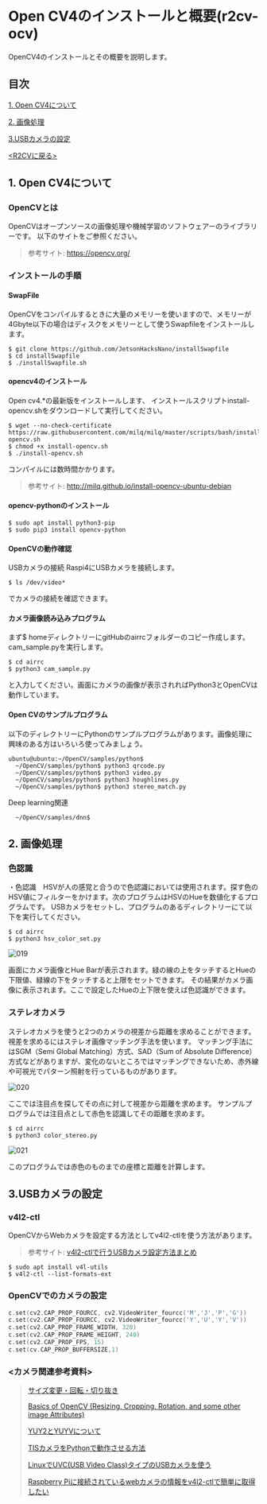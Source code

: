 # Open CV4のインストールと概要(r2cv-ocv)
OpenCV4のインストールとその概要を説明します。

## 目次
[1. Open CV4について](#1)

[2. 画像処理](#2)

[3.USBカメラの設定](#3)

[<R2CVに戻る>](https://github.com/nishibra/r2cv-1)

<a id="1"></a>
## 1. Open CV4について
### OpenCVとは
OpenCVはオープンソースの画像処理や機械学習のソフトウェアーのライブラリーです。
以下のサイトをご参照ください。

>参考サイト:
https://opencv.org/

### インストールの手順
#### SwapFile
OpenCVをコンパイルするときに大量のメモリーを使いますので、メモリーが4Gbyte以下の場合はディスクをメモリーとして使うSwapfileをインストールします。
```
$ git clone https://github.com/JetsonHacksNano/installSwapfile
$ cd installSwapfile
$ ./installSwapfile.sh
```
#### opencv4のインストール
Open cv4.*の最新版をインストールします、
インストールスクリプトinstall-opencv.shをダウンロードして実行してください。
```
$ wget --no-check-certificate https://raw.githubusercontent.com/milq/milq/master/scripts/bash/install-opencv.sh
$ chmod +x install-opencv.sh
$ ./install-opencv.sh
```
コンパイルには数時間かかります。

>参考サイト: http://milq.github.io/install-opencv-ubuntu-debian

#### opencv-pythonのインストール
```
$ sudo apt install python3-pip
$ sudo pip3 install opencv-python
```
#### OpenCVの動作確認
USBカメラの接続
Raspi4にUSBカメラを接続します。
```
$ ls /dev/video*
```
でカメラの接続を確認できます。

#### カメラ画像読み込みプログラム
まず$ homeディレクトリーにgitHubのairrcフォルダーのコピー作成します。cam_sample.pyを実行します。
```
$ cd airrc
$ python3 cam_sample.py
```
と入力してください。画面にカメラの画像が表示されればPython3とOpenCVは動作しています。

#### Open CVのサンプルプログラム
以下のディレクトリーにPythonのサンプルプログラムがあります。画像処理に興味のある方はいろいろ使ってみましょう。
```
ubuntu@ubuntu:~/OpenCV/samples/python$
  ~/OpenCV/samples/python$ python3 qrcode.py
  ~/OpenCV/samples/python$ python3 video.py
  ~/OpenCV/samples/python$ python3 houghlines.py
  ~/OpenCV/samples/python$ python3 stereo_match.py
```

Deep learning関連
```
  ~/OpenCV/samples/dnn$
```

<a id="2"></a>
## 2. 画像処理
### 色認識
・色認識　HSVが人の感覚と合うので色認識においては使用されます。探す色のHSV値にフィルターをかけます。次のプログラムはHSVのHueを数値化するプログラムです。
USBカメラをセットし、プログラムのあるディレクトリーにて以下を実行してください。
```
$ cd airrc
$ python3 hsv_color_set.py
```
![019](/pics-ocv/image019.png)

画面にカメラ画像とHue Barが表示されます。緑の線の上をタッチするとHueの下限値、緑線の下をタッチすると上限をセットできます。
その結果がカメラ画像に表示されます。ここで設定したHueの上下限を使えば色認識ができます。

### ステレオカメラ
ステレオカメラを使うと2つのカメラの視差から距離を求めることができます。
視差を求めるにはステレオ画像マッチング手法を使います。
マッチング手法にはSGM（Semi Global Matching）方式、SAD（Sum of Absolute Difference）方式などがありますが、変化のないところではマッチングできないため、赤外線や可視光でパターン照射を行っているものがあります。

![020](/pics-ocv/image020.png)

ここでは注目点を探してその点に対して視差から距離を求めます。
サンプルプログラムでは注目点として赤色を認識してその距離を求めます。
```
$ cd airrc
$ python3 color_stereo.py
```
![021](/pics-ocv/image021.png)

このプログラムでは赤色のものまでの座標と距離を計算します。

<a id="3"></a>
## 3.USBカメラの設定
### v4l2-ctl
OpenCVからWebカメラを設定する方法としてv4l2-ctlを使う方法があります。
>参考サイト: [v4l2-ctlで行うUSBカメラ設定方法まとめ](https://dev.classmethod.jp/articles/opencv-webcam-setting/)
```
$ sudo apt install v4l-utils
$ v4l2-ctl --list-formats-ext
```
### OpenCVでのカメラの設定
```c = cv2.VideoCapture (-1)
c.set(cv2.CAP_PROP_FOURCC, cv2.VideoWriter_fourcc('M','J','P','G'))
c.set(cv2.CAP_PROP_FOURCC, cv2.VideoWriter_fourcc('Y','U','Y','V'))
c.set(cv2.CAP_PROP_FRAME_WIDTH, 320)
c.set(cv2.CAP_PROP_FRAME_HEIGHT, 240)
c.set(cv2.CAP_PROP_FPS, 15)
c.set(cv.CAP_PROP_BUFFERSIZE,1)
```
### <カメラ関連参考資料>

> [サイズ変更・回転・切り抜き](https://axa.biopapyrus.jp/ia/opencv/image-crop.html)
>
> [Basics of OpenCV (Resizing, Cropping, Rotation, and some other image Attributes)](https://www.codespeedy.com/basics-of-opencv-resizing-cropping-rotation/)
>
> [YUY2とYUYVについて](https://www.argocorp.com/UVC_camera/Linux_YUY2_YUYV.html)
> 
> [TISカメラをPythonで動作させる方法](https://www.argocorp.com/UVC_camera/Linux_TIScam_Python.html)
>
> [LinuxでUVC(USB Video Class)タイプのUSBカメラを使う](https://qiita.com/nonbiri15/items/9593d61a2be81f2b31a9)
>
> [Raspberry Piに接続されているwebカメラの情報をv4l2-ctlで簡単に取得したい](https://qiita.com/nonbiri15/items/9593d61a2be81f2b31a9)
>
